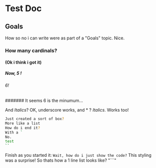 # Test Doc
## Goals
How so no i can write were as part of a "Goals" topic. Nice.
### How many cardinals?
#### (Ok i think i got it)
##### Now, 5 !
###### 6!
#######  It seems 6 is the minumum...

And _Italics_? OK, underscore works, and * ? *Italics*. Works too!
``` sh
Just created a sort of box?
More like a list
How do i end it?
With a `
No.
test
``
```
Finish as you started it: ```
Wait, how do i just show the code? ```
This styling was a surprise! So thats how a 1 line list looks like?
"```"



